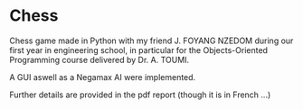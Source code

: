 # Chess

Chess game made in Python with my friend J. FOYANG NZEDOM during our first year in engineering school, in particular for the Objects-Oriented Programming course delivered by Dr. A. TOUMI.

A GUI aswell as a Negamax AI were implemented.

Further details are provided in the pdf report (though it is in French ...)
